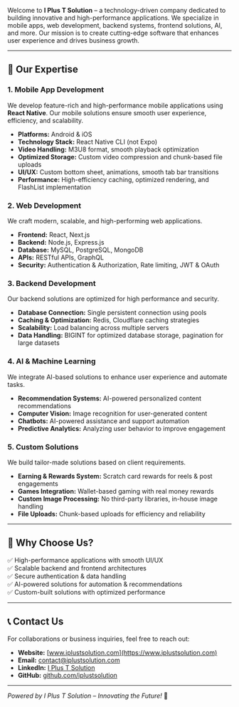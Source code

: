 Welcome to **I Plus T Solution** – a technology-driven company dedicated to building innovative and high-performance applications. We specialize in mobile apps, web development, backend systems, frontend solutions, AI, and more. Our mission is to create cutting-edge software that enhances user experience and drives business growth.

---

## 🚀 Our Expertise

### 1. **Mobile App Development**
We develop feature-rich and high-performance mobile applications using **React Native**. Our mobile solutions ensure smooth user experience, efficiency, and scalability.
- **Platforms:** Android & iOS
- **Technology Stack:** React Native CLI (not Expo)
- **Video Handling:** M3U8 format, smooth playback optimization
- **Optimized Storage:** Custom video compression and chunk-based file uploads
- **UI/UX:** Custom bottom sheet, animations, smooth tab bar transitions
- **Performance:** High-efficiency caching, optimized rendering, and FlashList implementation

### 2. **Web Development**
We craft modern, scalable, and high-performing web applications.
- **Frontend:** React, Next.js
- **Backend:** Node.js, Express.js
- **Database:** MySQL, PostgreSQL, MongoDB
- **APIs:** RESTful APIs, GraphQL
- **Security:** Authentication & Authorization, Rate limiting, JWT & OAuth

### 3. **Backend Development**
Our backend solutions are optimized for high performance and security.
- **Database Connection:** Single persistent connection using pools
- **Caching & Optimization:** Redis, Cloudflare caching strategies
- **Scalability:** Load balancing across multiple servers
- **Data Handling:** BIGINT for optimized database storage, pagination for large datasets

### 4. **AI & Machine Learning**
We integrate AI-based solutions to enhance user experience and automate tasks.
- **Recommendation Systems:** AI-powered personalized content recommendations
- **Computer Vision:** Image recognition for user-generated content
- **Chatbots:** AI-powered assistance and support automation
- **Predictive Analytics:** Analyzing user behavior to improve engagement

### 5. **Custom Solutions**
We build tailor-made solutions based on client requirements.
- **Earning & Rewards System:** Scratch card rewards for reels & post engagements
- **Games Integration:** Wallet-based gaming with real money rewards
- **Custom Image Processing:** No third-party libraries, in-house image handling
- **File Uploads:** Chunk-based uploads for efficiency and reliability

---

## 🌟 Why Choose Us?
✅ High-performance applications with smooth UI/UX  
✅ Scalable backend and frontend architectures  
✅ Secure authentication & data handling  
✅ AI-powered solutions for automation & recommendations  
✅ Custom-built solutions with optimized performance  

---

## 📞 Contact Us
For collaborations or business inquiries, feel free to reach out:
- **Website:** [www.iplustsolution.com](https://www.iplustsolution.com)
- **Email:** contact@iplustsolution.com
- **LinkedIn:** [I Plus T Solution](https://linkedin.com/company/iplustsolution)
- **GitHub:** [github.com/iplustsolution](https://github.com/iplustsolution)

---

*Powered by I Plus T Solution – Innovating the Future!* 🚀
